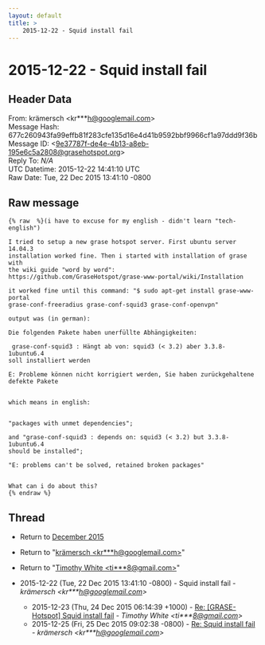 ```yaml
---
layout: default
title: >
    2015-12-22 - Squid install fail
---
```


# 2015-12-22 - Squid install fail

## Header Data

From: krämersch \<kr***h@googlemail.com\><br>
Message Hash: 677c260943fa99effb81f283cfe135d16e4d41b9592bbf9966cf1a97ddd9f36b<br>
Message ID: \<9e37787f-de4e-4b13-a8eb-195e6c5a2808@grasehotspot.org\><br>
Reply To: _N/A_<br>
UTC Datetime: 2015-12-22 14:41:10 UTC<br>
Raw Date: Tue, 22 Dec 2015 13:41:10 -0800<br>

## Raw message

```
{% raw  %}(i have to excuse for my english - didn't learn "tech-english")

I tried to setup a new grase hotspot server. First ubuntu server 14.04.3 
installation worked fine. Then i started with installation of grase with 
the wiki guide "word by word": 
https://github.com/GraseHotspot/grase-www-portal/wiki/Installation

it worked fine until this command: "$ sudo apt-get install grase-www-portal 
grase-conf-freeradius grase-conf-squid3 grase-conf-openvpn"

output was (in german):

Die folgenden Pakete haben unerfüllte Abhängigkeiten:

 grase-conf-squid3 : Hängt ab von: squid3 (< 3.2) aber 3.3.8-1ubuntu6.4 
soll installiert werden

E: Probleme können nicht korrigiert werden, Sie haben zurückgehaltene 
defekte Pakete


which means in english: 


"packages with unmet dependencies"; 

and "grase-conf-squid3 : depends on: squid3 (< 3.2) but 3.3.8-1ubuntu6.4 
should be installed"; 

"E: problems can't be solved, retained broken packages"


What can i do about this?
{% endraw %}
```

## Thread

+ Return to [December 2015](/archive/2015/12)

+ Return to "[krämersch <kr***h<span>@</span>googlemail.com>](/authors/kr___h_at_googlemail_com)"
+ Return to "[Timothy White <ti***8<span>@</span>gmail.com>](/authors/ti___8_at_gmail_com)"

+ 2015-12-22 (Tue, 22 Dec 2015 13:41:10 -0800) - Squid install fail - _krämersch \<kr***h@googlemail.com\>_
  + 2015-12-23 (Thu, 24 Dec 2015 06:14:39 +1000) - [Re: [GRASE-Hotspot] Squid install fail](/archive/2015/12/2457c3d910ec7fd8b854452ef757442dabd0b09cab997db0fe7de370a957cde4) - _Timothy White \<ti***8@gmail.com\>_
  + 2015-12-25 (Fri, 25 Dec 2015 09:02:38 -0800) - [Re: Squid install fail](/archive/2015/12/1140bae0aaa1a39ffd453f6674bf69cfbaea15eaaf8bedb477db1dd82c138663) - _krämersch \<kr***h@googlemail.com\>_

